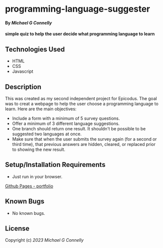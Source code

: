 # programming-language-suggester

#### By _**Michael G Connelly**_

#### simple quiz to help the user decide what programming language to learn

## Technologies Used

* HTML
* CSS
* Javascript

## Description

This was created as my second independent project for Epicodus. The goal was to creat a webpage to help the user choose a programming language to learn. Here are the main objectives:
* Include a form with a minimum of 5 survey questions.
* Offer a minimum of 3 different language suggestions.
* One branch should return one result. It shouldn't be possible to be suggested two languages at once.
* Make sure that when the user submits the survey again (for a second or third time), that previous answers are hidden, cleared, or replaced prior to showing the new result.

## Setup/Installation Requirements

* Just run in your browser.

[Github Pages - portfolio](https://mikerophonic.github.io/programming-language-suggester)

## Known Bugs

* No known bugs.

## License



Copyright (c) _2023_ _Michael G Connelly_
